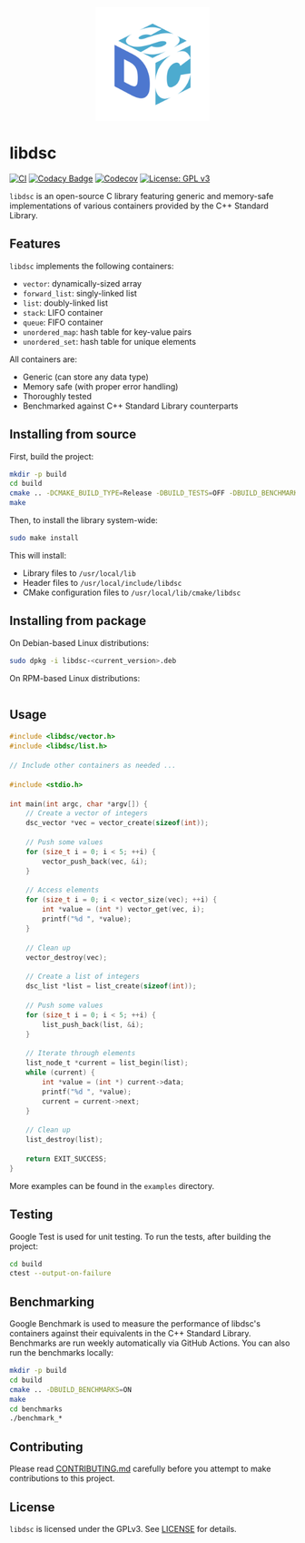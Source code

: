 <p align="center" style="margin: 0; padding: 0;">
  <img src="assets/logo.png" alt="libdsc logo" width="200" height="200" style="vertical-align: middle;">
</p>

# libdsc

[![CI](https://github.com/cm-jones/libdsc/actions/workflows/ci.yaml/badge.svg)](https://github.com/cm-jones/libdsc/actions/workflows/ci.yaml)
[![Codacy Badge](https://app.codacy.com/project/badge/Grade/cb3382e664b54cb7b1f023424fcc774c)](https://app.codacy.com/gh/cm-jones/libdsc/dashboard?utm_source=gh&utm_medium=referral&utm_content=&utm_campaign=Badge_grade)
[![Codecov](https://codecov.io/gh/cm-jones/libdsc/branch/main/graph/badge.svg)](https://codecov.io/gh/cm-jones/libdsc)
[![License: GPL v3](https://img.shields.io/badge/License-GPLv3-blue.svg)](https://www.gnu.org/licenses/gpl-3.0)

`libdsc` is an open-source C library featuring generic and memory-safe implementations of various containers provided by the C++ Standard Library.

## Features

`libdsc` implements the following containers:

- `vector`: dynamically-sized array
- `forward_list`: singly-linked list
- `list`: doubly-linked list
- `stack`: LIFO container
- `queue`: FIFO container
- `unordered_map`: hash table for key-value pairs
- `unordered_set`: hash table for unique elements

All containers are:

- Generic (can store any data type)
- Memory safe (with proper error handling)
- Thoroughly tested
- Benchmarked against C++ Standard Library counterparts

## Installing from source

First, build the project:

```bash
mkdir -p build
cd build
cmake .. -DCMAKE_BUILD_TYPE=Release -DBUILD_TESTS=OFF -DBUILD_BENCHMARKS=OFF -DBUILD_EXAMPLES=OFF
make
```

Then, to install the library system-wide:

```bash
sudo make install
```

This will install:

- Library files to `/usr/local/lib`
- Header files to `/usr/local/include/libdsc`
- CMake configuration files to `/usr/local/lib/cmake/libdsc`

## Installing from package

On Debian-based Linux distributions:

```bash
sudo dpkg -i libdsc-<current_version>.deb
```

On RPM-based Linux distributions:

```bash

```

## Usage

```c
#include <libdsc/vector.h>
#include <libdsc/list.h>

// Include other containers as needed ...

#include <stdio.h>

int main(int argc, char *argv[]) {
    // Create a vector of integers
    dsc_vector *vec = vector_create(sizeof(int));

    // Push some values
    for (size_t i = 0; i < 5; ++i) {
        vector_push_back(vec, &i);
    }

    // Access elements
    for (size_t i = 0; i < vector_size(vec); ++i) {
        int *value = (int *) vector_get(vec, i);
        printf("%d ", *value);
    }

    // Clean up
    vector_destroy(vec);

    // Create a list of integers
    dsc_list *list = list_create(sizeof(int));

    // Push some values
    for (size_t i = 0; i < 5; ++i) {
        list_push_back(list, &i);
    }

    // Iterate through elements
    list_node_t *current = list_begin(list);
    while (current) {
        int *value = (int *) current->data;
        printf("%d ", *value);
        current = current->next;
    }

    // Clean up
    list_destroy(list);

    return EXIT_SUCCESS;
}
```

More examples can be found in the `examples` directory.

## Testing

Google Test is used for unit testing. To run the tests, after building the project:

```bash
cd build
ctest --output-on-failure
```

## Benchmarking

Google Benchmark is used to measure the performance of libdsc's containers against their equivalents in the C++ Standard Library. Benchmarks are run weekly automatically via GitHub Actions.  You can also run the benchmarks locally:

```bash
mkdir -p build
cd build
cmake .. -DBUILD_BENCHMARKS=ON
make
cd benchmarks
./benchmark_*
```

## Contributing

Please read [CONTRIBUTING.md](CONTRIBUTING.md) carefully before you attempt to make contributions to this project.

## License

`libdsc` is licensed under the GPLv3. See [LICENSE](LICENSE) for details.
